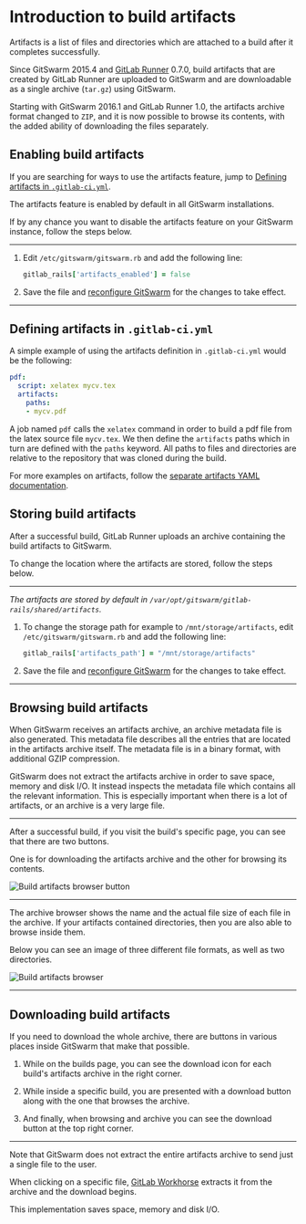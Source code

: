 # Introduction to build artifacts

Artifacts is a list of files and directories which are attached to a build
after it completes successfully.

Since GitSwarm 2015.4 and [GitLab Runner] 0.7.0, build artifacts that are
created by GitLab Runner are uploaded to GitSwarm and are downloadable as a
single archive (`tar.gz`) using GitSwarm.

Starting with GitSwarm 2016.1 and GitLab Runner 1.0, the artifacts archive
format changed to `ZIP`, and it is now possible to browse its contents,
with the added ability of downloading the files separately.

## Enabling build artifacts

If you are searching for ways to use the artifacts feature, jump to
[Defining artifacts in
`.gitlab-ci.yml`](#defining-artifacts-in-gitlab-ciyml).

The artifacts feature is enabled by default in all GitSwarm installations.

If by any chance you want to disable the artifacts feature on your GitSwarm
instance, follow the steps below.

---

1.  Edit `/etc/gitswarm/gitswarm.rb` and add the following line:

    ```ruby
    gitlab_rails['artifacts_enabled'] = false
    ```

1. Save the file and [reconfigure GitSwarm] for the changes to take effect.

---

## Defining artifacts in `.gitlab-ci.yml`

A simple example of using the artifacts definition in `.gitlab-ci.yml`
would be the following:

```yaml
pdf:
  script: xelatex mycv.tex
  artifacts:
    paths:
    - mycv.pdf
```

A job named `pdf` calls the `xelatex` command in order to build a pdf file
from the latex source file `mycv.tex`. We then define the `artifacts` paths
which in turn are defined with the `paths` keyword. All paths to files and
directories are relative to the repository that was cloned during the
build.

For more examples on artifacts, follow the
[separate artifacts YAML documentation](../yaml/README.md#artifacts).

## Storing build artifacts

After a successful build, GitLab Runner uploads an archive containing the
build artifacts to GitSwarm.

To change the location where the artifacts are stored, follow the steps
below.

---

_The artifacts are stored by default in
`/var/opt/gitswarm/gitlab-rails/shared/artifacts`._

1.  To change the storage path for example to `/mnt/storage/artifacts`,
    edit `/etc/gitswarm/gitswarm.rb` and add the following line:

    ```ruby
    gitlab_rails['artifacts_path'] = "/mnt/storage/artifacts"
    ```

1.  Save the file and [reconfigure GitSwarm] for the changes to take
    effect.

---

## Browsing build artifacts

When GitSwarm receives an artifacts archive, an archive metadata file is
also generated. This metadata file describes all the entries that are
located in the artifacts archive itself. The metadata file is in a binary
format, with additional GZIP compression.

GitSwarm does not extract the artifacts archive in order to save space,
memory and disk I/O. It instead inspects the metadata file which contains
all the relevant information. This is especially important when there is a
lot of artifacts, or an archive is a very large file.

---

After a successful build, if you visit the build's specific page, you can
see that there are two buttons.

One is for downloading the artifacts archive and the other for browsing its
contents.

![Build artifacts browser button](img/build_artifacts_browser_button.png)

---

The archive browser shows the name and the actual file size of each file in
the archive. If your artifacts contained directories, then you are also
able to browse inside them.

Below you can see an image of three different file formats, as well as two
directories.

![Build artifacts browser](img/build_artifacts_browser.png)

---

## Downloading build artifacts

If you need to download the whole archive, there are buttons in various
places inside GitSwarm that make that possible.

1. While on the builds page, you can see the download icon for each build's
   artifacts archive in the right corner.

1. While inside a specific build, you are presented with a download button
   along with the one that browses the archive.

1. And finally, when browsing and archive you can see the download button
   at the top right corner.

---

Note that GitSwarm does not extract the entire artifacts archive to send
just a single file to the user.

When clicking on a specific file, [GitLab Workhorse] extracts it from the
archive and the download begins.

This implementation saves space, memory and disk I/O.

[gitlab runner]: https://gitlab.com/gitlab-org/gitlab-ci-multi-runner "GitLab Runner repository"
[reconfigure GitSwarm]: ../../administration/restart_gitlab.md "How to restart GitSwarm documentation"
[restart GitSwarm]: ../../administration/restart_gitlab.md "How to restart GitSwarm documentation"
[gitlab workhorse]: https://gitlab.com/gitlab-org/gitlab-workhorse "GitLab Workhorse repository"
